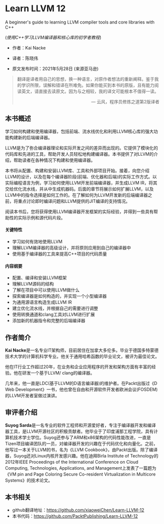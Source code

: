 # Learn LLVM 12
A beginner's guide to learning LLVM compiler tools and core libraries with C++ 

(*使用C++学习LLVM编译器和核心库的初学者教程*)

* 作者：Kai Nacke

* 译者：陈晓伟

* 原文发布时间：2021年5月28日 (来源亚马逊)

> 翻译是译者用自己的思想，换一种语言，对原作者想法的重新阐释。鉴于我的学识所限，误解和错译在所难免。如果你能买到本书的原版，且有能力阅读英文，请直接去读原文。因为与之相较，我的译文可能根本不值得一读。
>
> <p align="right"> — 云风，程序员修炼之道第2版译者</p>

## 本书概述

学习如何构建和使用编译器，包括前端、流水线优化和利用LLVM核心库的强大功能构建新的后端编译器。

LLVM是为了弥合编译器理论和实际开发之间的差异而出现的。它提供了模块化的代码库和先进的工具，帮助开发人员轻松地构建编译器。本书提供了对LLVM的介绍，帮助读者在各种情况下构建和使用编译器。

本书将从配置、构建和安装LLVM库、工具和外部项目开始。接着，向您介绍LLVM的设计，以及在每个编译器阶段(前端、优化器和后端)的实际工作方式。以实际编程语言为例，学习如何使用LLVM开发前端编译器，并生成LLVM IR，将其交给优化流水线，并从中生成机器码。后面的章节将展示如何扩展LLVM，以及LLVM中的指令选择是如何工作的。在了解如何为LLVM开发新的后端编译器之前，将重点讨论即时编译问题和LLVM提供的JIT编译的支持情况。

阅读本书后，您将获得使用LLVM编译器开发框架的实际经验，并得到一些具有帮助性的实际示例和源代码片段。

#### 关键特性

- 学习如何有效地使用LLVM
- 理解LLVM编译器的高级设计，并将原则应用到自己的编译器中
- 使用基于编译器的工具来提高C++项目的代码质量

#### 内容纲要

- 配置、编译和安装LLVM框架
- 理解LLVM源码的结构
- 了解在项目中可以使用LLVM做什么
- 探索编译器是如何构造的，并实现一个小型编译器
- 为通用源语言构造生成LLVM IR
- 建立优化流水线，并根据自己的需要进行调整
- 使用转换通道和clang工具对LLVM进行扩展
- 添加新的机器指令和完整的后端编译器



## 作者简介

**Kai Nacke**是一名专业IT架构师，目前居住在加拿大多伦多。毕业于德国多特蒙德技术大学的计算机科学专业。他关于通用哈希函数的毕业论文，被评为最佳论文。

他在IT行业工作超过20年，在业务和企业应用程序的开发和架构方面有丰富的经验。他在研发一个基于LLVM/ clang的编译器。

几年来，他一直是LDC(基于LLVM的D语言编译器)的维护者。在Packt出版过《D Web Development》一书，他也曾在自由和开源软件开发者欧洲会议(FOSDEM)的LLVM开发者室做过演讲。



## 审评者介绍

**Suyog Sarda**是一名专业的软件工程师和开源爱好者，专注于编译器开发和编译器工具，是LLVM开源社区的积极贡献者。他毕业于了印度浦那工程学院，具有计算机技术学士学位。Suyog还参与了ARM和x86架构的代码性能改进，一直是Tizen项目编译团队的一员，对编译器开发的兴趣在于代码优化和向量化。之前，他写过一本关于LLVM的书，名为《LLVM Cookbook》，由Packt出版。除了编译器，Suyog还对Linux内核开发感兴趣。他在迪拜Birla Institute of Technology的2012年IEEE Proceedings of the International Conference on Cloud Computing, Technologies, Applications, and Management上发表了一篇题为《VM pin and Page Coloring Secure Co-resident Virtualization in Multicore Systems》的技术论文。



## 本书相关

* github翻译地址：https://github.com/xiaoweiChen/Learn-LLVM-12
* 本书代码：https://github.com/PacktPublishing/Learn-LLVM-12